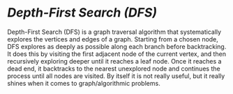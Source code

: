 # ***Depth-First Search (DFS)***

Depth-First Search (DFS) is a graph traversal algorithm that systematically explores the vertices and edges of a graph. Starting from a chosen node, DFS explores as deeply as possible along each branch before backtracking. It does this by visiting the first adjacent node of the current vertex, and then recursively exploring deeper until it reaches a leaf node. Once it reaches a dead end, it backtracks to the nearest unexplored node and continues the process until all nodes are visited.
By itself it is not really useful, but it really shines when it comes to graph/algorithmic problems.